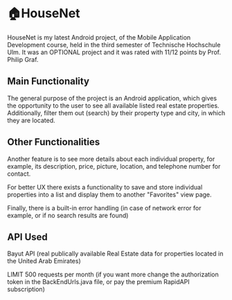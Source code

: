 # 🏠HouseNet
HouseNet is my latest Android project, of the Mobile Application Development course, held in the third semester of Technische Hochschule Ulm. It was an OPTIONAL project and it was rated with 11/12 points by Prof. Philip Graf.

## Main Functionality 
The general purpose of the project is an Android application, which gives the opportunity to the user to see all available listed real estate properties. Additionally, filter them out (search) by their property type and city, in which they are located.

## Other Functionalities
Another feature is to see more details about each individual property, for example, its description, price, picture, location, and telephone number for contact.

For better UX there exists a functionality to save and store individual properties into a list and display them to another "Favorites" view page.

Finally, there is a built-in error handling (in case of network error for example, or if no search results are found)

## API Used
Bayut API (real publically available Real Estate data for properties located in the United Arab Emirates)

LIMIT 500 requests per month (if you want more change the authorization token in the BackEndUrls.java file, or pay the premium RapidAPI subscription)
